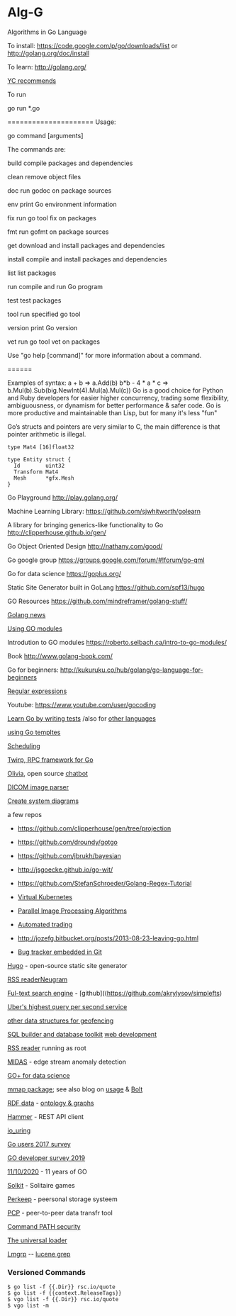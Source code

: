 Alg-G
=====
Algorithms in Go Language

To install:
https://code.google.com/p/go/downloads/list
or
http://golang.org/doc/install

To learn:
http://golang.org/

[YC recommends](https://news.ycombinator.com/item?id=25812021)

To run

go run *.go


=====================
Usage:

go command [arguments]

The commands are:

build       compile packages and dependencies

clean       remove object files

doc         run godoc on package sources

env         print Go environment information

fix         run go tool fix on packages

fmt         run gofmt on package sources

get         download and install packages and dependencies

install     compile and install packages and dependencies

list        list packages

run         compile and run Go program

test        test packages

tool        run specified go tool

version     print Go version

vet         run go tool vet on packages

Use "go help [command]" for more information about a command.

======

Examples of syntax:
a + b => a.Add(b)
b*b - 4 * a * c => b.Mul(b).Sub(big.NewInt(4).Mul(a).Mul(c))
Go is a good choice for Python and Ruby developers for easier higher concurrency,
trading some flexibility, ambiguousness, or dynamism for better performance & safer code.
Go is more productive and maintainable than Lisp, but for many it's less "fun" 

Go’s structs and pointers are very similar to C, the main difference is that pointer arithmetic is illegal. 

    type Mat4 [16]float32

    type Entity struct {
      Id        uint32
      Transform Mat4
      Mesh      *gfx.Mesh
    }



Go Playground
http://play.golang.org/

Machine Learning Library:
https://github.com/sjwhitworth/golearn

A library for bringing generics-like functionality to Go
http://clipperhouse.github.io/gen/

Go Object Oriented Design
http://nathany.com/good/

Go google group
https://groups.google.com/forum/#!forum/go-qml

Go for data science
https://goplus.org/

Static Site Generator built in GoLang
https://github.com/spf13/hugo

GO Resources
https://github.com/mindreframer/golang-stuff/

[Golang news](https://golangnews.com/)

[Using GO modules](https://blog.golang.org/using-go-modules)

Introdution to GO modules
https://roberto.selbach.ca/intro-to-go-modules/

Book
http://www.golang-book.com/

Go for beginners:
http://kukuruku.co/hub/golang/go-language-for-beginners

[Regular expressions](https://codesalad.dev/blog/go-regular-expressions-5)

Youtube:
https://www.youtube.com/user/gocoding

[Learn Go by writing tests](https://github.com/quii/learn-go-with-tests/tree/master/hello-world) /also for [other languages](http://exercism.io)

[using Go templtes](https://blog.gopheracademy.com/advent-2017/using-go-templates/)

[Scheduling](https://www.ardanlabs.com/blog/2018/08/scheduling-in-go-part2.html)

[Twirp, RPC framework for Go](https://blog.twitch.tv/twirp-a-sweet-new-rpc-framework-for-go-5f2febbf35f)


[Olivia](https://github.com/olivia-ai/olivia), open source [chatbot](https://olivia-ai.org)

[DICOM image parser](https://github.com/suyashkumar/dicom)

[Create system diagrams](https://github.com/blushft/go-diagrams)

a few repos

+ https://github.com/clipperhouse/gen/tree/projection
+ https://github.com/droundy/gotgo
+ https://github.com/jbrukh/bayesian 
+ http://jsgoecke.github.io/go-wit/
+ https://github.com/StefanSchroeder/Golang-Regex-Tutorial
+ [Virtual Kubernetes](https://github.com/ibuildthecloud/k3v)

+ [Parallel Image Processing Algorithms](https://github.com/anthonynsimon/bild)

+ [Automated trading](https://github.com/env0/terratag)

+ http://jozefg.bitbucket.org/posts/2013-08-23-leaving-go.html

+ [Bug tracker embedded in Git](https://github.com/MichaelMure/git-bug)

[Hugo](http://themes.gohugo.io) -  open-source static site generator

[RSS readerNeugram](https://neugram.io/blog/neugram-briefly)

[Ful-text search engine](https://artem.krylysov.com/blog/2020/07/28/lets-build-a-full-text-search-engine/) - [github]((https://github.com/akrylysov/simplefts)

[Uber's highest query per second service](http://eng.uber.com/go-geofence/)

[other data structures for geofencing](https://medium.com/@buckhx/unwinding-uber-s-most-efficient-service-406413c5871d)

[SQL builder and database toolkit](https://github.com/colinjfw/sqlkit)
[web development](https://freshman.tech/web-development-with-go/)

[RSS reader](https://github.com/dertuxmalwieder/rssfs) running as root

[MIDAS](https://github.com/steve0hh/midas)  - edge stream anomaly detection 

[GO+ for data science](https://github.com/qiniu/goplus)

[mmap package](https://github.com/edsrzf/mmap-go); see also blog on [usage](https://brunocalza.me/discovering-and-exploring-mmap-using-go/) & [Bolt](https://brunocalza.me/but-how-exactly-databases-use-mmap/)

[RDF data](https://github.com/owulveryck/gon3) - [ontology & graphs](https://blog.owulveryck.info/2020/11/17/ontology-graphs-and-turtles-part-ii.html)

[Hammer](https://github.com/ShaileshSurya/hammer) - REST API client

[io_uring](https://developers.mattermost.com/blog/hands-on-iouring-go/)

[Go users 2017 survey](https://blog.golang.org/survey2017-results)

[GO developer survey 2019](https://blog.golang.org/survey2019-results)

[11/10/2020](https://blog.golang.org/11years) - 11 years of GO

[Solkit](https://github.com/VladimirMarkelov/solkit) - Solitaire games

[Perkeep](https://github.com/perkeep/perkeep) - peersonal storage systeem

[PCP](https://github.com/dennis-tra/pcp) - peer-to-peer data transfr tool

[Command PATH security](https://blog.golang.org/path-security)

[The universal loader](https://www.symbolcrash.com/2021/03/04/the-universal-loader-for-go/)


[Lmgrp](https://github.com/boyter/cs) -- [lucene grep](https://www.jocas.lt/blog/post/intro-to-lucene-grep/)

### Versioned Commands

    $ go list -f {{.Dir}} rsc.io/quote
    $ go list -f {{context.ReleaseTags}}
    $ vgo list -f {{.Dir}} rsc.io/quote
    $ vgo list -m
